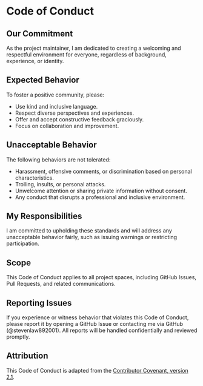 # Code of Conduct

## Our Commitment

As the project maintainer, I am dedicated to creating a welcoming and respectful environment for everyone, regardless of background, experience, or identity.

## Expected Behavior

To foster a positive community, please:
- Use kind and inclusive language.
- Respect diverse perspectives and experiences.
- Offer and accept constructive feedback graciously.
- Focus on collaboration and improvement.

## Unacceptable Behavior

The following behaviors are not tolerated:
- Harassment, offensive comments, or discrimination based on personal characteristics.
- Trolling, insults, or personal attacks.
- Unwelcome attention or sharing private information without consent.
- Any conduct that disrupts a professional and inclusive environment.

## My Responsibilities

I am committed to upholding these standards and will address any unacceptable behavior fairly, such as issuing warnings or restricting participation.

## Scope

This Code of Conduct applies to all project spaces, including GitHub Issues, Pull Requests, and related communications.

## Reporting Issues

If you experience or witness behavior that violates this Code of Conduct, please report it by opening a GitHub Issue or contacting me via GitHub (@stevenlaw892001). All reports will be handled confidentially and reviewed promptly.

## Attribution

This Code of Conduct is adapted from the [Contributor Covenant, version 2.1](https://www.contributor-covenant.org/version/2/1/code_of_conduct.html).